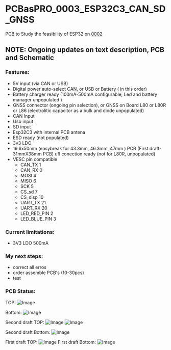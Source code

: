 # PCBasPRO_0003_ESP32C3_CAN_SD_GNSS
PCB to Study the feasibility of ESP32 on [0002](https://github.com/PCBasPRO/PCBasPRO_0002_Cheap_FOC2VESC)

## **NOTE: Ongoing updates on text description, PCB and Schematic**


### **Features:**

- 5V input (via CAN or USB)
- Digital power auto-select CAN, or USB or Battery ( in this order)
- Battery charger ready (100mA-500mA configurable, Led and battery manager unpopulated )
- GNSS connector (ongoing pin selection), or GNSS on Board L80 or L80R or L86 (electrolitic capacitor as a bulk and diode unpopulated)
- CAN Input
- Usb input
- SD input
- Esp32C3 with internal PCB antena
- ESD ready (not populated)
- 3v3 LDO
- 19.6x50mm (easybreak for 43.3mm, 46.3mm, 47mm ) PCB  (First draft- 31mmX38mm PCB)
   ufl conection ready (not for L80R, unpopulated)
- VESC pin compatible
    - CAN_TX			  1
    - CAN_RX			  0
    - MOSI				  4
    - MISO				  6
    - SCK				  	5
    - CS_sd				   7
    - CS_disp           10
    - UART_TX				21
    - UART_RX				20
    - LED_RED_PIN		2
    - LED_BLUE_PIN	3

### **Current limitations:**

  - 3V3 LDO 500mA

### **My next steps:**
- correct all erros
- order assemble PCB's (10-30pcs)
- test

### **PCB Status:**

TOP:
![Image](https://github.com/PCBasPRO/PCBasPRO_0003_ESP32C3_CAN_SD_GNSS/blob/main/image002.png)

Bottom:
![Image](https://github.com/PCBasPRO/PCBasPRO_0003_ESP32C3_CAN_SD_GNSS/blob/main/image001.png)

Second draft TOP:
![Image](https://github.com/PCBasPRO/PCBasPRO_0003_ESP32C3_CAN_SD_GNSS/blob/main/2024-01-30_21h04_01.png)
![Image](https://github.com/PCBasPRO/PCBasPRO_0003_ESP32C3_CAN_SD_GNSS/blob/main/2024-01-30_21h02_05.png)

Second draft Bottom:
![Image](https://github.com/PCBasPRO/PCBasPRO_0003_ESP32C3_CAN_SD_GNSS/blob/main/2024-01-30_21h02_43.png)

First draft TOP: 
![Image](https://github.com/PCBasPRO/PCBasPRO_0003_ESP32C3_CAN_SD_GNSS/blob/main/2024-01-14_11h23_50.png)
First draft Bottom:
![Image](https://github.com/PCBasPRO/PCBasPRO_0003_ESP32C3_CAN_SD_GNSS/blob/main/2024-01-14_11h25_02.png)
